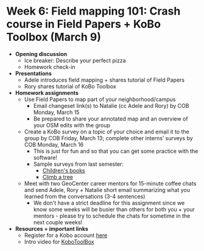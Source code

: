 # Week 6: Field mapping 101: Crash course in Field Papers + KoBo Toolbox (March 9)
- **Opening discussion**
  - Ice breaker: Describe your perfect pizza
  - Homework check-in
- **Presentations**
  - Adele introduces field mapping + shares tutorial of Field Papers
  - Rory shares tutorial of KoBo Toolbox
- **Homework assignments**
  - Use Field Papers to map part of your neighborhood/campus
    - Email changeset link(s) to Natalie (cc Adele and Rory) by COB Monday, March 15
    - Be prepared to share your annotated map and an overview of your OSM edits with the group
  - Create a KoBo survey on a topic of your choice and email it to the group by COB Friday, March 13; complete other interns’ surveys by COB Monday, March 16
    - This is just for fun and so that you can get some practice with the software!
    - Sample surveys from last semester:
      - [Children's books](https://ee.humanitarianresponse.info/x/1nnZVz8q)
      - [Climb a tree](https://ee.humanitarianresponse.info/single/ce2ec8fe1e7b7cccb73c1cdf7bf654da)
  - Meet with two GeoCenter career mentors for 15-minute coffee chats and send Adele, Rory + Natalie short email summarizing what you learned from the conversations (3-4 sentences)
    - We don't have a strict deadline for this assignment since we know some weeks will be busier than others for both you + your mentors - please try to schedule the chats for sometime in the next couple weeks!
- **Resources + important links**
  - Register for a Kobo account [here](https://kobo.humanitarianresponse.info/accounts/login/?next=/#/)
  - Intro video for [KoboToolBox](https://www.youtube.com/watch?v=4PNtT51h3CQ)
    
